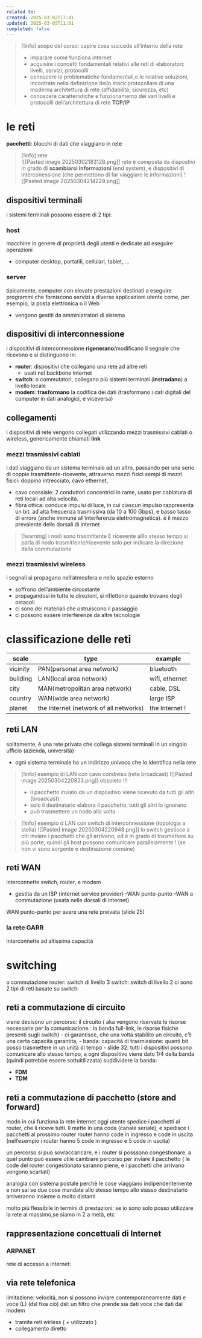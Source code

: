 ```yaml
---
related to: 
created: 2025-03-02T17:41
updated: 2025-03-05T11:01
completed: false
---
```

>[!info] scopo del corso: capire cosa succede all’interno della rete
>- imparare come funziona internet
>- acquisire i concetti fondamentali relativi alle reti di elaboratori: livelli, servizi, protocolli
>- conoscere le problematiche fondamentali,e le relative soluzioni, incontrate nella definizione dello stack protocollare di una moderna architettura di rete (affidabilità, sicurezza, etc)
>- conoscere caratteristiche e funzionamento dei vari livelli e protocolli dell’architettura di rete **TCP/IP**
# le reti
**pacchetti**: blocchi di dati che viaggiano in rete

>[!info] rete  
>![[Pasted image 20250302183128.png]]
rete è composta da dispostivi in grado di **scambiarsi informazioni** (end system), e dispositivi di interconessione (che permettono di far viaggiare le informazioni)
![[Pasted image 20250304214229.png]]
## dispositivi terminali
i sistemi terminali possono essere di 2 tipi:
### host
macchine in genere di proprietà degli utenti e dedicate ad eseguire operazioni
- computer desktop, portatili, cellulari, tablet, …
### server
tipicamente, computer con elevate prestazioni destinati a eseguire programmi che forniscono servizi a diverse applicazioni utente come, per esempio, la posta elettronica o il Web
- vengono gestiti da amministratori di sistema
## dispositivi di interconnessione
i dispositivi di interconnessione **rigenerano**/modificano il segnale che ricevono e si distinguono in:
 - **router**: dispositivi che collegano una rete ad altre reti
	- usati nel backbone internet
- **switch**: o commutatori, collegano più sistemi terminali (**instradano**) a livello locale
- **modem**: **trasformano** la codifica dei dati (trasformano i dati digitali del computer in dati analogici, e viceversa)
## collegamenti
i dispositivi di rete vengono collegati utilizzando mezzi trasmissivi cablati o wireless, genericamente chiamati **link** 
### mezzi trasmissivi cablati
i dati viaggiano da un sistema terminale ad un altro, passando per una serie di coppie trasmittente-ricevente, attraverso mezzi fisici
sempi di mezzi fisici: doppino intrecciato, cavo ethernet,
- cavo coassiale: 2 conduttori concentrici in rame, usato per cablatura di reti locali ad alta velocità.
- fibra ottica: conduce impulsi di luce, in cui ciascun impulso rappresenta un bit. ad alta frequenza trasmissiva (da 10 a 100 Gbps), e basso tasso di errore (anche immune all’interferenza elettromagnetica). è il mezzo prevalente delle dorsali di internet

>[!warning] i nodi sono trasmittente E ricevente alllo stesso tempo 
>si parla di nodo trasmittente/ricevente solo per indicare la direzione della commutazione


### mezzi trasmissivi wireless
i segnali si propagano nell’atmosfera e nello spazio esterno
- soffrono dell’ambiente circostante
- propagandosi in tutte le direzioni, si riflettono quando trovano degli ostacoli
- ci sono dei materiali che ostruiscono il passaggio 
- ci possono essere interferenze da altre tecnologie

# classificazione delle reti

| scale    | type                                   | example        |
| -------- | -------------------------------------- | -------------- |
| vicinity | PAN(personal area network)             | bluetooth      |
| building | LAN(local area network)                | wifi, ethernet |
| city     | MAN(metropolitan area network)         | cable, DSL     |
| country  | WAN(wide area network)                 | large ISP      |
| planet   | the Internet (network of all networks) | the Internet ! |

## reti LAN
solitamente, è una rete privata che collega sistemi terminali in un singolo ufficio (azienda, università)
- ogni sistema terminale ha un indirizzo univoco che lo identifica nella rete
>[!info] esempio di LAN con cavo condiviso (rete broadcast)
![[Pasted image 20250304220823.png]]
obsoleto !!!
>- il pacchetto inviato da un dispositivo viene ricevuto da tutti gli altri (broadcast)
>- solo il destinatario elabora il pacchetto, tutti gli altri lo ignorano
>- può trasmettere un nodo alla volta

>[!info] esempio d LAN con switch di interconnessione (topologia a stella)
![[Pasted image 20250304220948.png]]
lo switch gestisce a chi inviare i pacchetti che gli arrivano, ed è in grado di trasmettere su più porte, quindi gli host possono comunicare parallelamente ! (se non vi sono sorgente e destinazione comune)

## reti WAN
interconnette switch, router, e modem
- gestita da un ISP (internet service provider)
-WAN punto-punto
-WAN a commutazione (usata nelle dorsali di internet)

WAN punto-punto per avere una rete preivata (slide 25)

### la rete GARR
interconnette ad altissima capacità 

# switching
o commutazione
router: switch di livello 3
switch: switch di livello 2
ci sono 2 tipi di reti basate su switch:
## reti a commutazione di circuito
viene decisono un percorso: il circuito ( aka vengono riservate le risorse necessarie per la comunicazione : la banda full-link, le risorse fisiche presenti sugli switch)
	- ci garantisce, che una volta stabilito un circuito, c’è una certa capacità garantita, 
	- banda: capacità di trasmissione: quanti bit posso trasmettere in un unità di tempo
	- slide 32: tutti i dispositivi possono comunicare allo stesso tempo, a ogni dispositivo viene dato 1/4 della banda (quindi potrebbe essere sottuitilizzata)
suddividere la banda: 
- **FDM**
- **TDM**

## reti a commutazione di pacchetto (store and forward)
modo in cui funziona la rete internet oggi 
utente spedice i pacchetti al router, che li riceve tutti. li mette in una coda (canale seriale), e spedisce i pacchetti al prossimo router
router hanno code in ingresso e code in uscita (nell’esempio i router hanno 5 code in ingresso e 5 code in uscita)

un percorso si può sovraccaricare, e i router si posssono congestionare. a quel punto può essere utile cambiare percorso per inviare il pacchetto ( le code del router congestionato saranno piene, e i pacchetti che arrivano vengono scartati)

analogia con sistema postale perchè le cose viaggiano indipendentemente e non sai se due cose mandate allo stesso tempo allo stesso destinatario arriveranno insieme o molto distanti

molto più flessibile in termini di prestazioni: se io sono solo posso utilizzare la rete al massimo,se siamo in 2 a metà, etc

## rappresentazione concettuali di Internet
### ARPANET

rete di accesso a internet: 
## via rete telefonica
limitazione: velocità, non si possono inviare contemporaneamente dati e voce (L) (dsl fixa ciò)
dsl: un filtro che prende sia dati voce che dati dal modem

- tramite reti wirless ( + utilizzato )
- collegamento diretto